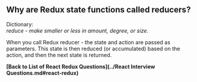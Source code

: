 ## Why are Redux state functions called reducers?
Dictionary:   
_reduce - make smaller or less in amount, degree, or size._


When you call Redux reducer - the state and action are passed as parameters. This state is then reduced (or accumulated) based on the action, and then the next state is returned.

**[Back to List of React Redux Questions](../React Interview Questions.md#react-redux)**
